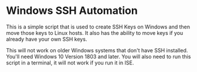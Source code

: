 <h1>Windows SSH Automation</h1>

This is a simple script that is used to create SSH Keys on Windows and then move those keys to Linux hosts. 
It also has the ability to move keys if you already have your own SSH keys.

This will not work on older Windows systems that don't have SSH installed. You'll need Windows 10 Version 1803 and later.
You will also need to run this script in a terminal, it will not work if you run it in ISE.
